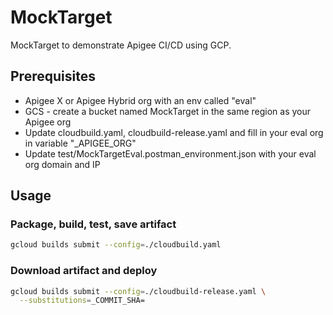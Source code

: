 # MockTarget
MockTarget to demonstrate Apigee CI/CD using GCP.

## Prerequisites
 * Apigee X or Apigee Hybrid org with an env called "eval"
 * GCS - create a bucket named MockTarget in the same region as your Apigee org
 * Update cloudbuild.yaml, cloudbuild-release.yaml and fill in your eval org in variable "_APIGEE_ORG" 
 * Update test/MockTargetEval.postman_environment.json with your eval org domain and IP

## Usage

### Package, build, test, save artifact
```sh
gcloud builds submit --config=./cloudbuild.yaml
```

### Download artifact and deploy
```sh
gcloud builds submit --config=./cloudbuild-release.yaml \
  --substitutions=_COMMIT_SHA=
```

